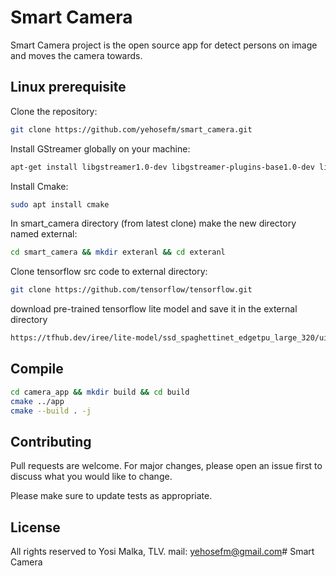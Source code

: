 # Smart Camera

Smart Camera project is the open source app for detect persons on image and moves the camera towards.  

##  Linux prerequisite

Clone the repository:

```bash
git clone https://github.com/yehosefm/smart_camera.git
```

Install GStreamer globally on your machine:

```bash 
apt-get install libgstreamer1.0-dev libgstreamer-plugins-base1.0-dev libgstreamer-plugins-bad1.0-dev gstreamer1.0-plugins-base gstreamer1.0-plugins-good gstreamer1.0-plugins-bad gstreamer1.0-plugins-ugly gstreamer1.0-libav gstreamer1.0-doc gstreamer1.0-tools gstreamer1.0-x gstreamer1.0-alsa gstreamer1.0-gl gstreamer1.0-gtk3 gstreamer1.0-qt5 gstreamer1.0-pulseaudio
```

Install Cmake:
```bash 
sudo apt install cmake
```

In smart_camera directory (from latest clone) make the new  directory named external:
```bash 
cd smart_camera && mkdir exteranl && cd exteranl
```
Clone tensorflow src code to external directory:

```bash
git clone https://github.com/tensorflow/tensorflow.git
 ```

download pre-trained tensorflow lite model and save it in the external directory
```bash 
https://tfhub.dev/iree/lite-model/ssd_spaghettinet_edgetpu_large_320/uint8/nms/1?lite-format=tflite
``` 


## Compile 

```bash 
cd camera_app && mkdir build && cd build 
cmake ../app
cmake --build . -j
```

## Contributing

Pull requests are welcome. For major changes, please open an issue first
to discuss what you would like to change.

Please make sure to update tests as appropriate.

## License

All rights reserved to Yosi Malka, TLV.
mail: yehosefm@gmail.com# Smart Camera
